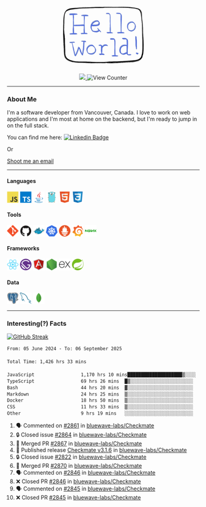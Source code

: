 <div align="center">
    <img src="./img/hello_world.webp" height="200px" width="">
    <div>
        <a href="https://www.linkedin.com/in/ajhollid">
            <img src="https://img.shields.io/badge/LinkedIn-blue"/>
        </a>
        <img src="https://komarev.com/ghpvc/?username=ajhollid&color=yellow" alt="View Counter">
    </div>
</div>

---

### About Me

I'm a software developer from Vancouver, Canada. I love to work on web applications and I'm most at home on the backend, but I'm ready to jump in on the full stack.

You can find me here: [![Linkedin Badge](https://img.shields.io/badge/-ajhollid-blue?style=flat&logo=Linkedin&logoColor=white)](https://www.linkedin.com/in/ajhollid)

Or

[Shoot me an email](mailto:ajhollid@gmail.com)

---

#### Languages

<div>
    <img src="./img/devicons/javascript-original.svg" width=30 height=30 alt="JavaScript">
    <img src="/img/devicons/typescript-original.svg" width=30 height=30 alt="TypeScript">
    <img src="./img/devicons/java-original.svg" width=30 height=30 alt="Java">
    <img src="./img/devicons/go-original.svg" width=30 height=30 alt="Golang">
    <img src="./img/devicons/html5-original.svg" width=30 height=30 alt="HTML 5">
    <img src="./img/devicons/css3-original.svg" width=30 height=30 alt="CSS 3">
</div>

#### Tools

<div>
    <img src="./img/devicons/git-original.svg" width=30 height=30 alt="Git">
    <img src="./img/devicons/github-original.svg" width=30 height=30 alt="Github">
    <img src="./img/devicons/docker-original.svg" width=30 
    height=30 alt="Docker">
    <img src="./img/devicons/kubernetes-original.svg" width=30 height=30 alt="K8">
    <img src="./img/devicons/prometheus-original.svg" width=30 height=30 alt="Prometheus">
    <img src="./img/devicons/grafana-original.svg" width=30 height=30 alt="Grafana">
    <img src="./img/devicons/nginx-original.svg" width=30 height=30 alt="Nginx">
</div>

#### Frameworks

<div>
    <img src="./img/devicons/react-original.svg" width=30 height=30 alt="React">
    <img src="./img/devicons/gatsby-original.svg" width=30 height=30 alt="Gatsby">
    <img src="./img/devicons/angularjs-original.svg" width=30 height=30 alt="AngularJS">
    <img src="./img/devicons/nodejs-original.svg" width=30 height=30 alt="NodeJS">
    <img src="./img/devicons/express-original.svg" width=30 height=30 alt="Express">
    <img src="./img/devicons/spring-original.svg" width=30 height=30 alt="Spring">
</div>

#### Data

<div>
    <img src="./img/devicons/postgresql-original.svg" width=30 height=30 alt="Postgresql">
    <img src="./img/devicons/mysql-original.svg" width=30 height=30 alt="Mysql">
    <img src="./img/devicons/mongodb-original.svg" width=30 height=30 alt="MongoDB">
</div>

---

### Interesting(?) Facts

[![GitHub Streak](http://github-readme-streak-stats.herokuapp.com?user=ajhollid)](https://git.io/streak-stats)

 <!--START_SECTION:waka-->

```txt
From: 05 June 2024 - To: 06 September 2025

Total Time: 1,426 hrs 33 mins

JavaScript                 1,170 hrs 10 mins████████████████████▒░░░░   81.49 %
TypeScript                 69 hrs 26 mins  █▒░░░░░░░░░░░░░░░░░░░░░░░   04.84 %
Bash                       44 hrs 20 mins  ▓░░░░░░░░░░░░░░░░░░░░░░░░   03.09 %
Markdown                   24 hrs 25 mins  ▒░░░░░░░░░░░░░░░░░░░░░░░░   01.70 %
Docker                     18 hrs 50 mins  ▒░░░░░░░░░░░░░░░░░░░░░░░░   01.31 %
CSS                        11 hrs 33 mins  ▒░░░░░░░░░░░░░░░░░░░░░░░░   00.81 %
Other                      9 hrs 19 mins   ░░░░░░░░░░░░░░░░░░░░░░░░░   00.65 %
```

<!--END_SECTION:waka-->


<!--START_SECTION:activity-->
1. 🗣 Commented on [#2861](https://github.com/bluewave-labs/Checkmate/issues/2861#issuecomment-3262505672) in [bluewave-labs/Checkmate](https://github.com/bluewave-labs/Checkmate)
2. 🔒 Closed issue [#2864](https://github.com/bluewave-labs/Checkmate/issues/2864) in [bluewave-labs/Checkmate](https://github.com/bluewave-labs/Checkmate)
3. 🎉 Merged PR [#2867](https://github.com/bluewave-labs/Checkmate/pull/2867) in [bluewave-labs/Checkmate](https://github.com/bluewave-labs/Checkmate)
4. 🚀 Published release [Checkmate v3.1.6](https://github.com/bluewave-labs/Checkmate/releases/tag/v3.1.6) in [bluewave-labs/Checkmate](https://github.com/bluewave-labs/Checkmate)
5. 🔒 Closed issue [#2822](https://github.com/bluewave-labs/Checkmate/issues/2822) in [bluewave-labs/Checkmate](https://github.com/bluewave-labs/Checkmate)
6. 🎉 Merged PR [#2870](https://github.com/bluewave-labs/Checkmate/pull/2870) in [bluewave-labs/Checkmate](https://github.com/bluewave-labs/Checkmate)
7. 🗣 Commented on [#2846](https://github.com/bluewave-labs/Checkmate/pull/2846#issuecomment-3250029733) in [bluewave-labs/Checkmate](https://github.com/bluewave-labs/Checkmate)
8. ❌ Closed PR [#2846](https://github.com/bluewave-labs/Checkmate/pull/2846) in [bluewave-labs/Checkmate](https://github.com/bluewave-labs/Checkmate)
9. 🗣 Commented on [#2845](https://github.com/bluewave-labs/Checkmate/pull/2845#issuecomment-3250018274) in [bluewave-labs/Checkmate](https://github.com/bluewave-labs/Checkmate)
10. ❌ Closed PR [#2845](https://github.com/bluewave-labs/Checkmate/pull/2845) in [bluewave-labs/Checkmate](https://github.com/bluewave-labs/Checkmate)
<!--END_SECTION:activity-->
